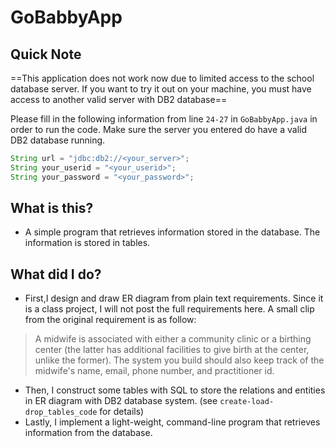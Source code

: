 # GoBabbyApp

## Quick Note

==This application does not work now due to limited access to the school database server. If you want to try it out on your machine, you must have access to another valid server with DB2 database==

Please fill in the following information from line `24-27` in `GoBabbyApp.java` in order to run the code. Make sure the server you entered do have a valid DB2 database running.

```java
String url = "jdbc:db2://<your_server>";
String your_userid = "<your_userid>";
String your_password = "<your_password>";
```



## What is this?

- A simple program that retrieves information stored in the database. The information is stored in tables.



## What did I do?

- First,I design and draw ER diagram from plain text requirements. Since it is a class project, I will not post the full requirements here. A small clip from the original requirement is as follow: 
> A midwife is associated with either a community clinic or a birthing center (the latter has additional facilities to give
birth at the center, unlike the former). The system you build should also keep track of the midwife's name, email,
phone number, and practitioner id.
- Then, I construct some tables with SQL to store the relations and entities in ER diagram with DB2 database system. (see `create-load-drop_tables_code` for details)
- Lastly, I implement a light-weight, command-line program that retrieves information from the database.
